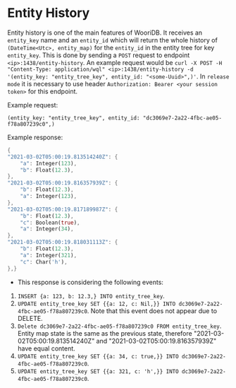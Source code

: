 # Entity History

Entity history is one of the main features of WooriDB. It receives an `entity_key` name and an `entity_id` which will return the whole history of `(DateTime<Utc>, entity_map)` for the `entity_id` in the entity tree for key `entity_key`. This is done by sending a `POST` request to endpoint `<ip>:1438/entity-history`. An example request would be `curl -X POST -H "Content-Type: application/wql" <ip>:1438/entity-history -d '(entity_key: "entity_tree_key", entity_id: "<some-Uuid>",)'`. In `release mode` it is necessary to use header `Authorization: Bearer <your session token>` for this endpoint. 

Example request: 
```ron
(entity_key: "entity_tree_key", entity_id: "dc3069e7-2a22-4fbc-ae05-f78a807239c0",)
``` 

Example response:
```rust
{
"2021-03-02T05:00:19.813514240Z": {
    "a": Integer(123),
    "b": Float(12.3),
},
"2021-03-02T05:00:19.816357939Z": {
    "b": Float(12.3),
    "a": Integer(123),
},
"2021-03-02T05:00:19.817189987Z": {
    "b": Float(12.3),
    "c": Boolean(true),
    "a": Integer(34),
},
"2021-03-02T05:00:19.818031113Z": {
    "b": Float(12.3),
    "a": Integer(321),
    "c": Char('h'),
},}
```

* This response is considering the following events:
1. `INSERT {a: 123, b: 12.3,} INTO entity_tree_key`.
2. `UPDATE entity_tree_key SET {{a: 12, c: Nil,}} INTO dc3069e7-2a22-4fbc-ae05-f78a807239c0`. Note that this event does not appear due to DELETE.
3. `Delete dc3069e7-2a22-4fbc-ae05-f78a807239c0 FROM entity_tree_key`. Entity map state is the same as the previous state, therefore "2021-03-02T05:00:19.813514240Z" and "2021-03-02T05:00:19.816357939Z" have equal content.
4. `UPDATE entity_tree_key SET {{a: 34, c: true,}} INTO dc3069e7-2a22-4fbc-ae05-f78a807239c0`.
5. `UPDATE entity_tree_key SET {{a: 321, c: 'h',}} INTO dc3069e7-2a22-4fbc-ae05-f78a807239c0`.